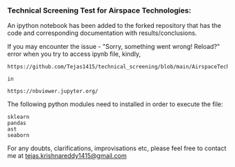 ### Technical Screening Test for Airspace Technologies:

An ipython notebook has been added to the forked repository that has the code and corresponding documentation with results/conclusions. 

If you may encounter the issue - "Sorry, something went wrong! Reload?" error when you try to access ipynb file, kindly, 

```
https://github.com/Tejas1415/technical_screening/blob/main/AirspaceTechnicalScreening.ipynb

in

https://nbviewer.jupyter.org/
```


The following python modules need to installed in order to execute the file:
```
sklearn 
pandas
ast
seaborn
```

For any doubts, clarifications, improvisations etc, please feel free to contact me at tejas.krishnareddy1415@gmail.com


